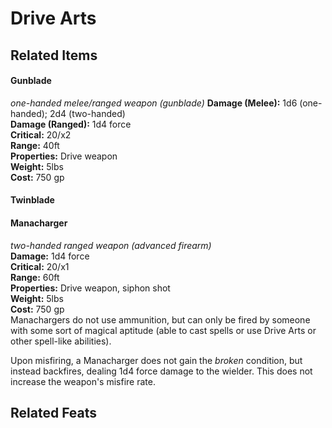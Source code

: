 # Drive Arts





## Related Items
#### Gunblade
*one-handed melee/ranged weapon (gunblade)*
**Damage (Melee):**  1d6 (one-handed); 2d4 (two-handed)   
**Damage (Ranged):** 1d4 force  
**Critical:** 20/x2  
**Range:** 40ft  
**Properties:** Drive weapon  
**Weight:** 5lbs  
**Cost:** 750 gp  

#### Twinblade

#### Manacharger
*two-handed ranged weapon (advanced firearm)*  
**Damage:** 1d4 force  
**Critical:** 20/x1  
**Range:** 60ft  
**Properties:** Drive weapon, siphon shot  
**Weight:** 5lbs  
**Cost:** 750 gp  
Manachargers do not use ammunition, but can only be fired by someone with some sort of magical aptitude (able to cast spells or use Drive Arts or other spell-like abilities).

Upon misfiring, a Manacharger does not gain the *broken* condition, but instead backfires, dealing 1d4 force damage to the wielder. This does not increase the weapon's misfire rate.

## Related Feats
